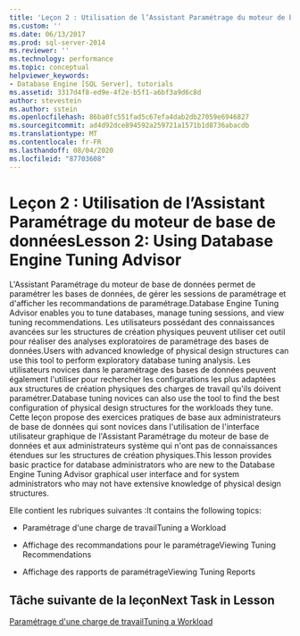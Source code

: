 ```yaml
---
title: 'Leçon 2 : Utilisation de l’Assistant Paramétrage du moteur de base de données | Microsoft Docs'
ms.custom: ''
ms.date: 06/13/2017
ms.prod: sql-server-2014
ms.reviewer: ''
ms.technology: performance
ms.topic: conceptual
helpviewer_keywords:
- Database Engine [SQL Server], tutorials
ms.assetid: 3317d4f8-ed9e-4f2e-b5f1-a6bf3a9d6c8d
author: stevestein
ms.author: sstein
ms.openlocfilehash: 86ba0fc551fad5c67efa4dab2db27059e6946827
ms.sourcegitcommit: ad4d92dce894592a259721a1571b1d8736abacdb
ms.translationtype: MT
ms.contentlocale: fr-FR
ms.lasthandoff: 08/04/2020
ms.locfileid: "87703608"
---
```

# <a name="lesson-2-using-database-engine-tuning-advisor"></a><span data-ttu-id="7c53e-102">Leçon 2 : Utilisation de l’Assistant Paramétrage du moteur de base de données</span><span class="sxs-lookup"><span data-stu-id="7c53e-102">Lesson 2: Using Database Engine Tuning Advisor</span></span>
  <span data-ttu-id="7c53e-103">L'Assistant Paramétrage du moteur de base de données permet de paramétrer les bases de données, de gérer les sessions de paramétrage et d'afficher les recommandations de paramétrage.</span><span class="sxs-lookup"><span data-stu-id="7c53e-103">Database Engine Tuning Advisor enables you to tune databases, manage tuning sessions, and view tuning recommendations.</span></span> <span data-ttu-id="7c53e-104">Les utilisateurs possédant des connaissances avancées sur les structures de création physiques peuvent utiliser cet outil pour réaliser des analyses exploratoires de paramétrage des bases de données.</span><span class="sxs-lookup"><span data-stu-id="7c53e-104">Users with advanced knowledge of physical design structures can use this tool to perform exploratory database tuning analysis.</span></span> <span data-ttu-id="7c53e-105">Les utilisateurs novices dans le paramétrage des bases de données peuvent également l'utiliser pour rechercher les configurations les plus adaptées aux structures de création physiques des charges de travail qu'ils doivent paramétrer.</span><span class="sxs-lookup"><span data-stu-id="7c53e-105">Database tuning novices can also use the tool to find the best configuration of physical design structures for the workloads they tune.</span></span> <span data-ttu-id="7c53e-106">Cette leçon propose des exercices pratiques de base aux administrateurs de base de données qui sont novices dans l'utilisation de l'interface utilisateur graphique de l'Assistant Paramétrage du moteur de base de données et aux administrateurs système qui n'ont pas de connaissances étendues sur les structures de création physiques.</span><span class="sxs-lookup"><span data-stu-id="7c53e-106">This lesson provides basic practice for database administrators who are new to the Database Engine Tuning Advisor graphical user interface and for system administrators who may not have extensive knowledge of physical design structures.</span></span>  
  
 <span data-ttu-id="7c53e-107">Elle contient les rubriques suivantes :</span><span class="sxs-lookup"><span data-stu-id="7c53e-107">It contains the following topics:</span></span>  
  
-   <span data-ttu-id="7c53e-108">Paramétrage d'une charge de travail</span><span class="sxs-lookup"><span data-stu-id="7c53e-108">Tuning a Workload</span></span>  
  
-   <span data-ttu-id="7c53e-109">Affichage des recommandations pour le paramétrage</span><span class="sxs-lookup"><span data-stu-id="7c53e-109">Viewing Tuning Recommendations</span></span>  
  
-   <span data-ttu-id="7c53e-110">Affichage des rapports de paramétrage</span><span class="sxs-lookup"><span data-stu-id="7c53e-110">Viewing Tuning Reports</span></span>  
  
## <a name="next-task-in-lesson"></a><span data-ttu-id="7c53e-111">Tâche suivante de la leçon</span><span class="sxs-lookup"><span data-stu-id="7c53e-111">Next Task in Lesson</span></span>  
 [<span data-ttu-id="7c53e-112">Paramétrage d'une charge de travail</span><span class="sxs-lookup"><span data-stu-id="7c53e-112">Tuning a Workload</span></span>](lesson-1-1-tuning-a-workload.md)  
  
  
